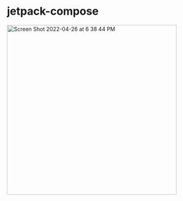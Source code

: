# jetpack-compose

<img width="443" alt="Screen Shot 2022-04-26 at 6 38 44 PM" src="https://user-images.githubusercontent.com/3371622/165409932-fc0772fb-bbc5-442e-9d2b-c310b43c8bce.png">